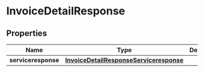 

# InvoiceDetailResponse


## Properties

| Name | Type | Description | Notes |
|------------ | ------------- | ------------- | -------------|
|**serviceresponse** | [**InvoiceDetailResponseServiceresponse**](InvoiceDetailResponseServiceresponse.md) |  |  [optional] |



